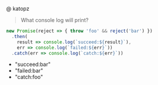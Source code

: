 @ katopz
> What console log will print?
```js
new Promise(reject => { throw 'foo' && reject('bar') })
  .then(
    result => console.log(`succeed:${result}`),
    err => console.log(`failed:${err}`))
  .catch(err => console.log(`catch:${err}`))
```
- "succeed:bar"
- "failed:bar"
- "catch:foo"
